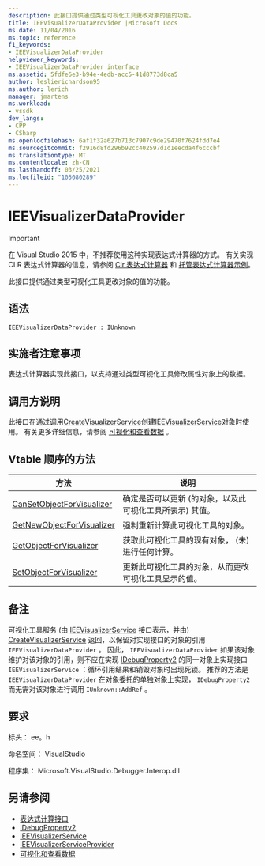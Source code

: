 ```yaml
---
description: 此接口提供通过类型可视化工具更改对象的值的功能。
title: IEEVisualizerDataProvider |Microsoft Docs
ms.date: 11/04/2016
ms.topic: reference
f1_keywords:
- IEEVisualizerDataProvider
helpviewer_keywords:
- IEEVisualizerDataProvider interface
ms.assetid: 5fdfe6e3-b94e-4edb-acc5-41d8773d8ca5
author: leslierichardson95
ms.author: lerich
manager: jmartens
ms.workload:
- vssdk
dev_langs:
- CPP
- CSharp
ms.openlocfilehash: 6af1f32a627b713c7907c9de29470f7624fdd7e4
ms.sourcegitcommit: f2916d8fd296b92cc402597d1d1eecda4f6cccbf
ms.translationtype: MT
ms.contentlocale: zh-CN
ms.lasthandoff: 03/25/2021
ms.locfileid: "105080289"
---
```

# <a name="ieevisualizerdataprovider"></a>IEEVisualizerDataProvider
> [!IMPORTANT]
> 在 Visual Studio 2015 中，不推荐使用这种实现表达式计算器的方式。 有关实现 CLR 表达式计算器的信息，请参阅 [Clr 表达式计算器](https://github.com/Microsoft/ConcordExtensibilitySamples/wiki/CLR-Expression-Evaluators) 和 [托管表达式计算器示例](https://github.com/Microsoft/ConcordExtensibilitySamples/wiki/Managed-Expression-Evaluator-Sample)。

 此接口提供通过类型可视化工具更改对象的值的功能。

## <a name="syntax"></a>语法

```
IEEVisualizerDataProvider : IUnknown
```

## <a name="notes-for-implementers"></a>实施者注意事项
 表达式计算器实现此接口，以支持通过类型可视化工具修改属性对象上的数据。

## <a name="notes-for-callers"></a>调用方说明
 此接口在通过调用[CreateVisualizerService](../../../extensibility/debugger/reference/ieevisualizerserviceprovider-createvisualizerservice.md)创建[IEEVisualizerService](../../../extensibility/debugger/reference/ieevisualizerservice.md)对象时使用。 有关更多详细信息，请参阅 [可视化和查看数据](../../../extensibility/debugger/visualizing-and-viewing-data.md) 。

## <a name="methods-in-vtable-order"></a>Vtable 顺序的方法

|方法|说明|
|------------|-----------------|
|[CanSetObjectForVisualizer](../../../extensibility/debugger/reference/ieevisualizerdataprovider-cansetobjectforvisualizer.md)|确定是否可以更新 (的对象，以及此可视化工具所表示) 其值。|
|[GetNewObjectForVisualizer](../../../extensibility/debugger/reference/ieevisualizerdataprovider-getnewobjectforvisualizer.md)|强制重新计算此可视化工具的对象。|
|[GetObjectForVisualizer](../../../extensibility/debugger/reference/ieevisualizerdataprovider-getobjectforvisualizer.md)|获取此可视化工具的现有对象， (未) 进行任何计算。|
|[SetObjectForVisualizer](../../../extensibility/debugger/reference/ieevisualizerdataprovider-setobjectforvisualizer.md)|更新此可视化工具的对象，从而更改可视化工具显示的值。|

## <a name="remarks"></a>备注
 可视化工具服务 (由 [IEEVisualizerService](../../../extensibility/debugger/reference/ieevisualizerservice.md) 接口表示，并由) [CreateVisualizerService](../../../extensibility/debugger/reference/ieevisualizerserviceprovider-createvisualizerservice.md) 返回，以保留对实现接口的对象的引用 `IEEVisualizerDataProvider` 。 因此， `IEEVisualizerDataProvider` 如果该对象维护对该对象的引用，则不应在实现 [IDebugProperty2](../../../extensibility/debugger/reference/idebugproperty2.md) 的同一对象上实现接口 `IEEVisualizerService` ：循环引用结果和销毁对象时出现死锁。 推荐的方法是 `IEEVisualizerDataProvider` 在对象委托的单独对象上实现， `IDebugProperty2` 而无需对该对象进行调用 `IUnknown::AddRef` 。

## <a name="requirements"></a>要求
 标头： ee。h

 命名空间： VisualStudio

 程序集： Microsoft.VisualStudio.Debugger.Interop.dll

## <a name="see-also"></a>另请参阅
- [表达式计算接口](../../../extensibility/debugger/reference/expression-evaluation-interfaces.md)
- [IDebugProperty2](../../../extensibility/debugger/reference/idebugproperty2.md)
- [IEEVisualizerService](../../../extensibility/debugger/reference/ieevisualizerservice.md)
- [IEEVisualizerServiceProvider](../../../extensibility/debugger/reference/ieevisualizerserviceprovider.md)
- [可视化和查看数据](../../../extensibility/debugger/visualizing-and-viewing-data.md)
